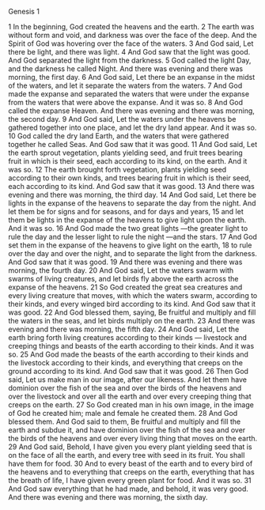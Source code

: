 Genesis 1

1	In the beginning, God created the heavens and the earth.
2	The earth was without form and void, and darkness was over the face of the deep. And the Spirit of God was hovering over the face of the waters.
3	And God said, Let there be light, and there was light.
4	And God saw that the light was good. And God separated the light from the darkness.
5	God called the light Day, and the darkness he called Night. And there was evening and there was morning, the first day.
6	And God said, Let there be an expanse in the midst of the waters, and let it separate the waters from the waters.
7	And God made the expanse and separated the waters that were under the expanse from the waters that were above the expanse. And it was so.
8	And God called the expanse Heaven. And there was evening and there was morning, the second day.
9	And God said, Let the waters under the heavens be gathered together into one place, and let the dry land appear. And it was so.
10	God called the dry land Earth, and the waters that were gathered together he called Seas. And God saw that it was good.
11	And God said, Let the earth sprout vegetation, plants yielding seed, and fruit trees bearing fruit in which is their seed, each according to its kind, on the earth. And it was so.
12	The earth brought forth vegetation, plants yielding seed according to their own kinds, and trees bearing fruit in which is their seed, each according to its kind. And God saw that it was good.
13	And there was evening and there was morning, the third day.
14	And God said, Let there be lights in the expanse of the heavens to separate the day from the night. And let them be for signs and for seasons, and for days and years,
15	and let them be lights in the expanse of the heavens to give light upon the earth. And it was so.
16	And God made the two great lights —the greater light to rule the day and the lesser light to rule the night —and the stars.
17	And God set them in the expanse of the heavens to give light on the earth,
18	to rule over the day and over the night, and to separate the light from the darkness. And God saw that it was good.
19	And there was evening and there was morning, the fourth day.
20	And God said, Let the waters swarm with swarms of living creatures, and let birds fly above the earth across the expanse of the heavens.
21	So God created the great sea creatures and every living creature that moves, with which the waters swarm, according to their kinds, and every winged bird according to its kind. And God saw that it was good.
22	And God blessed them, saying, Be fruitful and multiply and fill the waters in the seas, and let birds multiply on the earth.
23	And there was evening and there was morning, the fifth day.
24	And God said, Let the earth bring forth living creatures according to their kinds — livestock and creeping things and beasts of the earth according to their kinds. And it was so.
25	And God made the beasts of the earth according to their kinds and the livestock according to their kinds, and everything that creeps on the ground according to its kind. And God saw that it was good.
26	Then God said, Let us make man in our image, after our likeness. And let them have dominion over the fish of the sea and over the birds of the heavens and over the livestock and over all the earth and over every creeping thing that creeps on the earth.
27	So God created man in his own image, in the image of God he created him; male and female he created them.
28	And God blessed them. And God said to them, Be fruitful and multiply and fill the earth and subdue it, and have dominion over the fish of the sea and over the birds of the heavens and over every living thing that moves on the earth.
29	And God said, Behold, I have given you every plant yielding seed that is on the face of all the earth, and every tree with seed in its fruit. You shall have them for food.
30	And to every beast of the earth and to every bird of the heavens and to everything that creeps on the earth, everything that has the breath of life, I have given every green plant for food. And it was so.
31	And God saw everything that he had made, and behold, it was very good. And there was evening and there was morning, the sixth day.

